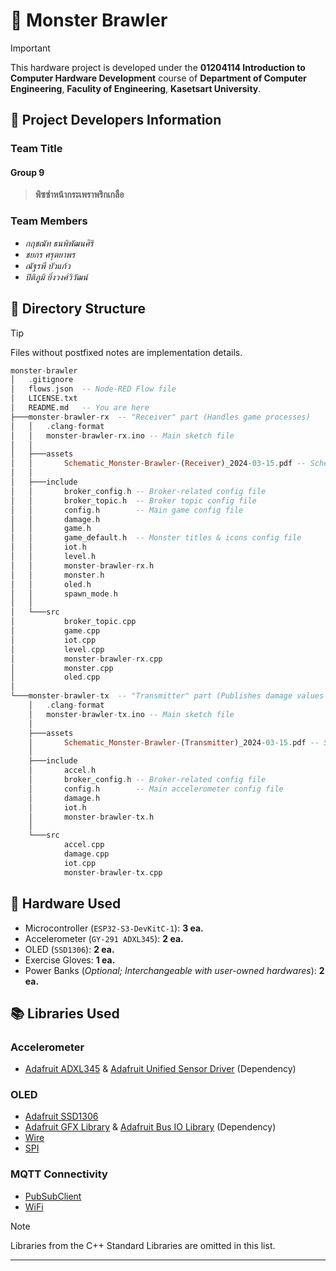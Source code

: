 # 👾 Monster Brawler

> [!IMPORTANT]
> This hardware project is developed under the **01204114 Introduction to Computer Hardware Development** course of **Department of Computer Engineering**, **Faculity of Engineering**, **Kasetsart University**.

## 👥 Project Developers Information

### Team Title

#### Group 9

> **พิซซ่าหน้ากระเพราพริกเกลือ**

### Team Members

- *กฤชณัท ธนพิพัฒนศิริ*
- *ชยกร ศรุตยาพร*
- *ณัฐรพี บัวแก้ว*
- *ปิติภูมิ ยิ่งวงศ์วิวัฒน์*

## 📂 Directory Structure

> [!TIP]
> Files without postfixed notes are implementation details.

```hs
monster-brawler
│   .gitignore
│   flows.json  -- Node-RED Flow file
│   LICENSE.txt 
│   README.md   -- You are here
├───monster-brawler-rx  -- "Receiver" part (Handles game processes)
│   │   .clang-format
│   │   monster-brawler-rx.ino -- Main sketch file
│   │
│   ├───assets
│   │       Schematic_Monster-Brawler-(Receiver)_2024-03-15.pdf -- Schematic file
│   │
│   ├───include
│   │       broker_config.h -- Broker-related config file
│   │       broker_topic.h  -- Broker topic config file
│   │       config.h        -- Main game config file
│   │       damage.h
│   │       game.h
│   │       game_default.h  -- Monster titles & icons config file
│   │       iot.h
│   │       level.h
│   │       monster-brawler-rx.h
│   │       monster.h
│   │       oled.h
│   │       spawn_mode.h
│   │
│   └───src
│           broker_topic.cpp
│           game.cpp
│           iot.cpp
│           level.cpp
│           monster-brawler-rx.cpp
│           monster.cpp
│           oled.cpp
│
└───monster-brawler-tx  -- "Transmitter" part (Publishes damage values from read acceleration data)
    │   .clang-format
    │   monster-brawler-tx.ino -- Main sketch file
    │
    ├───assets
    │       Schematic_Monster-Brawler-(Transmitter)_2024-03-15.pdf -- Schematic file
    │
    ├───include
    │       accel.h
    │       broker_config.h -- Broker-related config file
    │       config.h        -- Main accelerometer config file
    │       damage.h
    │       iot.h
    │       monster-brawler-tx.h
    │
    └───src
            accel.cpp
            damage.cpp
            iot.cpp
            monster-brawler-tx.cpp
```

## 🔌 Hardware Used

- Microcontroller (`ESP32-S3-DevKitC-1`): **3 ea.**
- Accelerometer (`GY-291 ADXL345`): **2 ea.**
- OLED (`SSD1306`): **2 ea.**
- Exercise Gloves: **1 ea.**
- Power Banks (*Optional; Interchangeable with user-owned hardwares*): **2 ea.**

## 📚 Libraries Used

### Accelerometer

- [Adafruit ADXL345](https://github.com/adafruit/Adafruit_ADXL345) & [Adafruit Unified Sensor Driver](https://github.com/adafruit/Adafruit_Sensor) (Dependency)

### OLED

- [Adafruit SSD1306](https://github.com/adafruit/Adafruit_SSD1306)
- [Adafruit GFX Library](https://github.com/adafruit/Adafruit-GFX-Library) & [Adafruit Bus IO Library](https://github.com/adafruit/Adafruit_BusIO) (Dependency)
- [Wire](https://www.arduino.cc/en/Reference/Wire)
- [SPI](https://www.arduino.cc/en/Reference/SPI)

### MQTT Connectivity

- [PubSubClient](https://www.arduino.cc/reference/en/libraries/pubsubclient/)
- [WiFi](https://www.arduino.cc/reference/en/libraries/wifi/)

> [!NOTE]  
> Libraries from the C++ Standard Libraries are omitted in this list.

---
